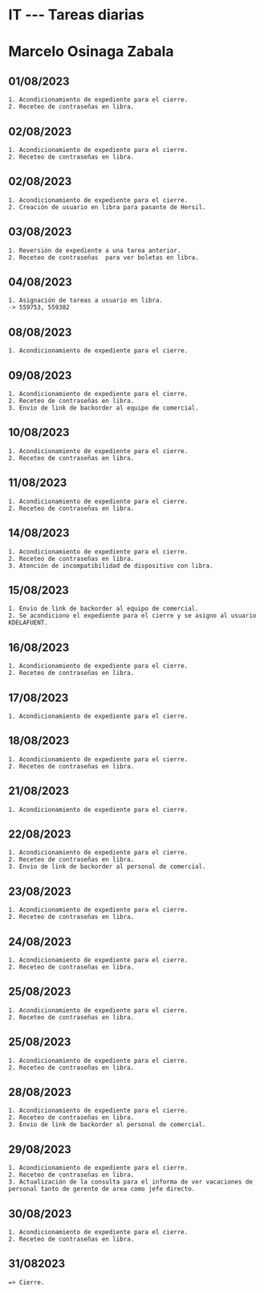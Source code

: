 # IT --- Tareas diarias
# Marcelo Osinaga Zabala
## 01/08/2023
    1. Acondicionamiento de expediente para el cierre.
    2. Receteo de contraseñas en libra.
## 02/08/2023
    1. Acondicionamiento de expediente para el cierre.
    2. Receteo de contraseñas en libra.
## 02/08/2023
    1. Acondicionamiento de expediente para el cierre.
    2. Creación de usuario en libra para pasante de Hersil.
## 03/08/2023
    1. Reversión de expediente a una tarea anterior.
    2. Receteo de contraseñas  para ver boletas en libra.
## 04/08/2023
    1. Asignación de tareas a usuario en libra.
    -> 559753, 559382
## 08/08/2023
    1. Acondicionamiento de expediente para el cierre.
## 09/08/2023
    1. Acondicionamiento de expediente para el cierre.
    2. Receteo de contraseñas en libra.
    3. Envio de link de backorder al equipo de comercial.
## 10/08/2023
    1. Acondicionamiento de expediente para el cierre.
    2. Receteo de contraseñas en libra.
## 11/08/2023
    1. Acondicionamiento de expediente para el cierre.
    2. Receteo de contraseñas en libra.
## 14/08/2023
    1. Acondicionamiento de expediente para el cierre.
    2. Receteo de contraseñas en libra.
    3. Atención de incompatibilidad de dispositivo con libra.
## 15/08/2023
    1. Envio de link de backorder al equipo de comercial.
    2. Se acondiciono el expediente para el cierre y se asigno al usuario KDELAFUENT.
## 16/08/2023
    1. Acondicionamiento de expediente para el cierre.
    2. Receteo de contraseñas en libra.
## 17/08/2023
    1. Acondicionamiento de expediente para el cierre.
## 18/08/2023
    1. Acondicionamiento de expediente para el cierre.
    2. Receteo de contraseñas en libra.
## 21/08/2023
    1. Acondicionamiento de expediente para el cierre.
## 22/08/2023
    1. Acondicionamiento de expediente para el cierre.
    2. Receteo de contraseñas en libra.
    3. Envio de link de backorder al personal de comercial.
## 23/08/2023
    1. Acondicionamiento de expediente para el cierre.
    2. Receteo de contraseñas en libra.
## 24/08/2023
    1. Acondicionamiento de expediente para el cierre.
    2. Receteo de contraseñas en libra.
## 25/08/2023
    1. Acondicionamiento de expediente para el cierre.
    2. Receteo de contraseñas en libra.
## 25/08/2023
    1. Acondicionamiento de expediente para el cierre.
    2. Receteo de contraseñas en libra.
## 28/08/2023
    1. Acondicionamiento de expediente para el cierre.
    2. Receteo de contraseñas en libra.
    3. Envio de link de backorder al personal de comercial. 
## 29/08/2023
    1. Acondicionamiento de expediente para el cierre.
    2. Receteo de contraseñas en libra.
    3. Actualización de la consulta para el informa de ver vacaciones de personal tanto de gerente de area como jefe directo.
## 30/08/2023
    1. Acondicionamiento de expediente para el cierre.
    2. Receteo de contraseñas en libra.
## 31/082023
    => Cierre.